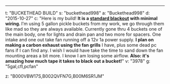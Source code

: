 ---
t: "BUCKETHEAD BUILD"
s: "buckethead998"
a: "Buckethead998"
d: "2015-10-27"
c: "Here is my build! <strong>It is a <a href='http://www.reddit.com/r/SpaceBuckets/comments/1t590b/complete_build_guide_for_a_blackout_space_bucket/'>standard blackout</a> with minimal wiring. </strong>I'm using 5 gallon pickle buckets from my work, we go through them like mad so they are always available. Currently gone thru 4 buckets one of the main body, one for lights and drain pan and two more for spacers. One intake and one out take fan running off a 12v 1a power supply. <strong>I plan on making a carbon exhaust using the fan grills</strong> I have, plus some dead pc fans if I can find any. I wish I would have take the time to sand down the fan mounting areas a bit more. I know I am losing some airflow. <strong>Also: it's amazing how much tape it takes to black out a bucket!</strong>"
v: "3978"
g: "5gal,cfl,pcfan"

z: "B000VBW17S,B002QVFN7G,B00M6SR1JM"
